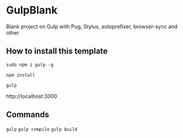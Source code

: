 # GulpBlank
Blank project on Gulp with Pug, Stylus, autoprefixer, browser-sync and other

How to install this template
-------

```
sudo npm i gulp -g
```

```
npm install
```
```
gulp
```
http://localhost:3000


Commands
-------------
```gulp``` 
```gulp compile``` 
```gulp build``` 
